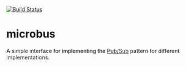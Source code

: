 [![Build Status](https://travis-ci.org/thomasduft/microbus.svg?branch=master)](https://travis-ci.org/thomasduft/microbus)

# microbus

A simple interface for implementing the [Pub/Sub](https://en.wikipedia.org/wiki/Publish%E2%80%93subscribe_pattern) pattern for different implementations.
